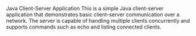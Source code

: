
Java Client-Server Application
This is a simple Java client-server application that demonstrates basic client-server communication over a network. The server is capable of handling multiple clients concurrently and supports commands such as echo and listing connected clients.
